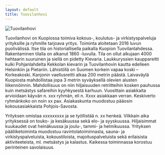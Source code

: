 ```yaml
---
layout: default
title: Tuovilanhovi
---
```


![Tuovilanhovi]({{site.baseurl}}/images/sisaankaynti.jpg "Tuovilanhovi")

Tuovilanhovi  on Kuopiossa toimiva kokous-, koulutus- ja virkistyspalveluja yrityksille ja ryhmille tarjoava yritys. Toiminta aloitetaan 2016 luvun puolivälissä. Itse tila on historiallisella paikalla Kuopion Tuovilanlahdessa. Rakentaminen tilalla on alkanut 1860 -luvulla. Tila on ollut alkujaan 4000 hehtaarin suuruinen ja siellä on pidetty Kievaria. Laukkuryssien kauppareitti kulki Pohjanlahdelta Kekkolan kievarin ja Tuovilanhovin kautta edelleen Helsinkiin ja Pietariin. Lähistöllä on Suomen korkein vapaa koski – Korkeakoski. Kanjonin vaellusreitti alkaa 200 metrin päästä. Laivaväylä Kuopiosta mahdollistaa jopa 3 metrin syväyksellä olevien alusten liikennöinnin. Mahdollisuus on niin hiljaisuuden retriitteihin kosken pauhussa kuin metsästys safareihin kyyhkysestä karhuun. Vuosittain asiakkaita arvioidaan käyvän n. xxx ryhmän, eli n. Xxxx  asiakkaan verran. Keskiverto ryhmänkoko on noin xx pax. Asiakaskunta muodostuu pääosin kokousasiakkaista Pohjois-Savosta.

Yrityksen omistaa xxxxxxxxx  ja se työllistää n. xx henkeä. Vilkkain aika yrityksessä on touko- ja kesäkuussa sekä elo- ja syyskuussa. Hiljaisimmat kuukaudet ovat heinäkuussa ja joulu-, tammi- ja helmikuussa. Yrityksen pääliiketoiminta muodostuu ravintolatoiminnasta, sauna- ja virkistyspalveluista, kokoustiloista, majoituspalveluista sekä erilaisista aktiviteeteista, ml. metsästys ja kalastus. Kaikessa toiminnassa korostuu perinteinen savolaisuus.